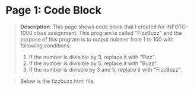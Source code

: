 # Page 1: Code Block

> **Description**: This page shows code block that I created for INFOTC-1000 class assignment. This program is called "FizzBuzz" and the purpose of this program is to output nubmer from 1 to 100 with following conditions:
> 1. If the number is divisible by 3, replace it with "Fizz".
> 2. If the number is divisible by 5, replace it with "Buzz".
> 3. If the number is divisble by 3 and 5, replace it with "FizzBuzz".

> Below is the fizzbuzz.html file.

<!DOCTYPE html>

<html>
	
<head>
	
<meta charset="UTF-8">
	
<title>Fizz Buzz</title>
	
<script>
	
function fizzbuzz() {
		var display = document.getElementById('display');
		var displayHTML = "";
		for (i = 1; i < 101; i++) {
				if (i % 3 == 0 && i % 5 == 0) {
						displayHTML += "<p>" + "FizzBuzz" + "</p>";
				}
				else if (i % 3 == 0) {
						displayHTML += "<p>"+"Fizz"+"</p>";
				}								
				else if (i % 5 == 0) {
						displayHTML += "<p>"+ "Buzz" + "</p>";
				}
				else {
						displayHTML += "<p>" + i + "</p>";		
  			}
		}
		display.innerHTML = displayHTML
}
												
</script>
	
</head>
	
<body onload="fizzbuzz()">
<div id="display">

</div>
</body>	

</html>
